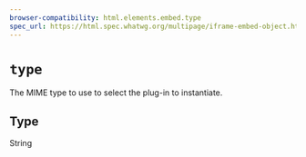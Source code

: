```yaml
---
browser-compatibility: html.elements.embed.type
spec_url: https://html.spec.whatwg.org/multipage/iframe-embed-object.html#attr-embed-type
---
```


# `type`

The MIME type to use to select the plug-in to instantiate.

## Type

String
